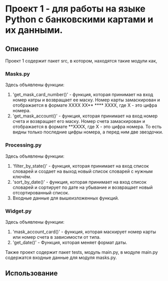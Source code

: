 # Проект 1 - для работы на языке Python с банковскими картами и их данными. 

## Описание

Проект 1 содержит пакет src, в котором, находятся такие модули как,

### Masks.py 
Здесь объявлены функции:
1. 'get_mask_card_number()' - функция, которая принимает на вход номер катры и возвращает ее маску.
Номер карты замаскирован и отображается в формате
XXXX XX** **** XXXX, где X - это цифра номера.
2. 'get_mask_account()' - функция, которая принимает на вход номер счета и возвращает его маску.
Номер счета замаскирован и отображается в формате **XXXX, где X - это
цифра номера. То есть видны только последние цифры номера, а перед ним две звездочки. 

### Processing.py
Здесь объявлены функции:
1. 'filter_by_state()' - функция, которая принимает на вход список словарей и
создает на выход новый список словарей с нужным ключём.
2. 'sort_by_date()' - функция, которая принимает на вход список словарей и сортирует по дате
на убывание и возвращает новый отсортированный список.
3. Входные данные для вышеизложенных функций.

### Widget.py
Здесь объявлены функции:
1. 'mask_account_card()' - функция, которая маскирует номер карты или номер счета в зависимости от типа.
2. 'get_date()' - Функция, которая меняет формат даты.

Также проект содержит пакет tests, модуль main.py,
в модуле main.py содержатся входные данные для модуля masks.py.

## Использование


